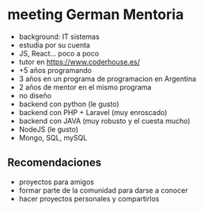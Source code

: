 # meeting German Mentoria

- background: IT sistemas
- estudia por su cuenta
- JS, React... poco a poco
- tutor en https://www.coderhouse.es/
- +5 años programando
- 3 años en un programa de programacion en Argentina
- 2 años de mentor en el mismo programa
- no diseño
- backend con python (le gusto)
- backend con PHP + Laravel (muy enroscado)
- backend con JAVA (muy robusto y el cuesta mucho)
- NodeJS (le gusto)
- Mongo, SQL, mySQL


## Recomendaciones

- proyectos para amigos
- formar parte de la comunidad para darse a conocer
- hacer proyectos personales y compartirlos